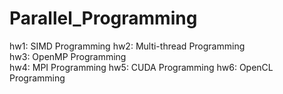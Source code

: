# Parallel_Programming

hw1: SIMD Programming
hw2: Multi-thread Programming  
hw3: OpenMP Programming  
hw4: MPI Programming
hw5: CUDA Programming 
hw6: OpenCL Programming 

